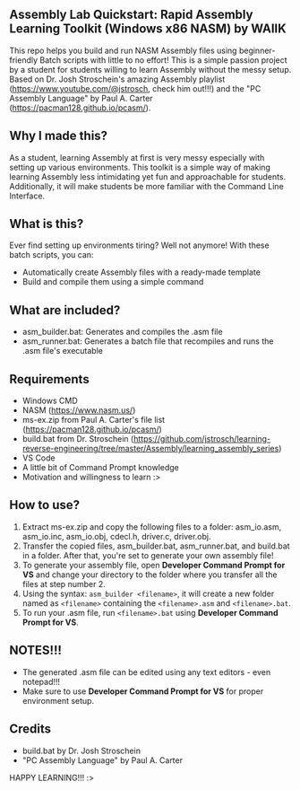 ## Assembly Lab Quickstart: Rapid Assembly Learning Toolkit (Windows x86 NASM) by WAIIK

This repo helps you build and run NASM Assembly files using beginner-friendly Batch scripts with little to no effort! This is a simple passion project by a student for students willing to learn Assembly without the messy setup. Based on Dr. Josh Stroschein's amazing Assembly playlist (https://www.youtube.com/@jstrosch, check him out!!!) and the "PC Assembly Language" by Paul A. Carter (https://pacman128.github.io/pcasm/).

## Why I made this?
As a student, learning Assembly at first is very messy especially with setting up various environments. This toolkit is a simple way of making learning Assembly less intimidating yet fun and approachable for students. Additionally, it will make students be more familiar with the Command Line Interface. 

## What is this?
Ever find setting up environments tiring? Well not anymore! With these batch scripts, you can:
- Automatically create Assembly files with a ready-made template
- Build and compile them using a simple command

## What are included?
- asm_builder.bat: Generates and compiles the .asm file
- asm_runner.bat: Generates a batch file that recompiles and runs the .asm file's executable

## Requirements
- Windows CMD
- NASM (https://www.nasm.us/)
- ms-ex.zip from Paul A. Carter's file list (https://pacman128.github.io/pcasm/)
- build.bat from Dr. Stroschein (https://github.com/jstrosch/learning-reverse-engineering/tree/master/Assembly/learning_assembly_series)
- VS Code
- A little bit of Command Prompt knowledge
- Motivation and willingness to learn :>

## How to use?
1. Extract ms-ex.zip and copy the following files to a folder: asm_io.asm, asm_io.inc, asm_io.obj, cdecl.h, driver.c, driver.obj.
2. Transfer the copied files, asm_builder.bat, asm_runner.bat, and build.bat in a folder. After that, you're set to generate your own assembly file!
3. To generate your assembly file, open **Developer Command Prompt for VS** and change your directory to the folder where you transfer all the files at step number 2.
4. Using the syntax: `asm_builder <filename>`, it will create a new folder named as `<filename>` containing the `<filename>.asm` and `<filename>.bat`.
5. To run your .asm file, run `<filename>.bat` using **Developer Command Prompt for VS**.

## NOTES!!! 
- The generated .asm file can be edited using any text editors - even notepad!!!
- Make sure to use **Developer Command Prompt for VS** for proper environment setup.

## Credits
- build.bat by Dr. Josh Stroschein
- "PC Assembly Language" by Paul A. Carter

HAPPY LEARNING!!! :>
